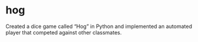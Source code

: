 # hog

Created a dice game called “Hog” in Python and implemented an automated player that competed against other classmates.
